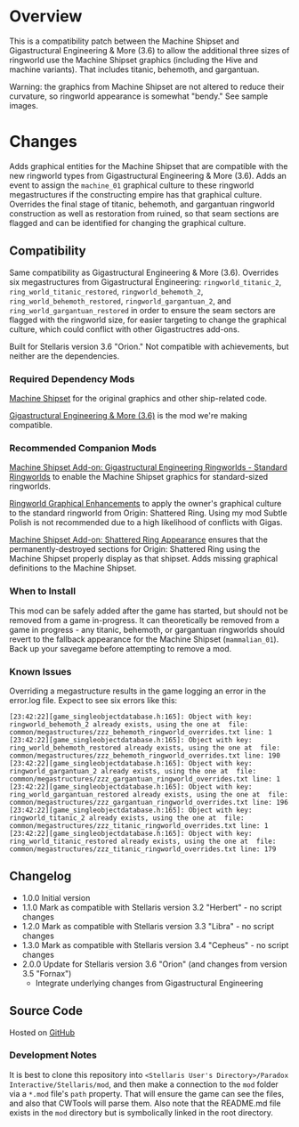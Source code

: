# Overview

This is a compatibility patch between the Machine Shipset and Gigastructural Engineering & More (3.6) to allow the additional three sizes of ringworld use the Machine Shipset graphics (including the Hive and machine variants).  That includes titanic, behemoth, and gargantuan.

Warning: the graphics from Machine Shipset are not altered to reduce their curvature, so ringworld appearance is somewhat "bendy."  See sample images.

# Changes

Adds graphical entities for the Machine Shipset that are compatible with the new ringworld types from Gigastructural Engineering & More (3.6).  Adds an event to assign the `machine_01` graphical culture to these ringworld megastructures if the constructing empire has that graphical culture.  Overrides the final stage of titanic, behemoth, and gargantuan ringworld construction as well as restoration from ruined, so that seam sections are flagged and can be identified for changing the graphical culture.

## Compatibility

Same compatibility as Gigastructural Engineering & More (3.6).  Overrides six megastructures from Gigastructural Engineering: `ringworld_titanic_2`, `ring_world_titanic_restored`, `ringworld_behemoth_2`, `ring_world_behemoth_restored`, `ringworld_gargantuan_2`, and `ring_world_gargantuan_restored` in order to ensure the seam sectors are flagged with the ringworld size, for easier targeting to change the graphical culture, which could conflict with other Gigastructres add-ons.

Built for Stellaris version 3.6 "Orion."  Not compatible with achievements, but neither are the dependencies.

### Required Dependency Mods

[Machine Shipset](https://steamcommunity.com/sharedfiles/filedetails/?id=2077186491) for the original graphics and other ship-related code.

[Gigastructural Engineering & More (3.6)](https://steamcommunity.com/sharedfiles/filedetails/?id=1121692237) is the mod we're making compatible.

### Recommended Companion Mods

[Machine Shipset Add-on: Gigastructural Engineering Ringworlds - Standard Ringworlds](https://steamcommunity.com/sharedfiles/filedetails/?id=2644466861) to enable the Machine Shipset graphics for standard-sized ringworlds.

[Ringworld Graphical Enhancements](https://steamcommunity.com/sharedfiles/filedetails/?id=2628518102) to apply the owner's graphical culture to the standard ringworld from Origin: Shattered Ring.  Using my mod Subtle Polish is not recommended due to a high likelihood of conflicts with Gigas.

[Machine Shipset Add-on: Shattered Ring Appearance](https://steamcommunity.com/sharedfiles/filedetails/?id=2628980994) ensures that the permanently-destroyed sections for Origin: Shattered Ring using the Machine Shipset properly display as that shipset.  Adds missing graphical definitions to the Machine Shipset.

### When to Install

This mod can be safely added after the game has started, but should not be removed from a game in-progress.  It can theoretically be removed from a game in progress - any titanic, behemoth, or gargantuan ringworlds should revert to the fallback appearance for the Machine Shipset (`mammalian_01`).  Back up your savegame before attempting to remove a mod.

### Known Issues

Overriding a megastructure results in the game logging an error in the error.log file.  Expect to see six errors like this:

```
[23:42:22][game_singleobjectdatabase.h:165]: Object with key: ringworld_behemoth_2 already exists, using the one at  file: common/megastructures/zzz_behemoth_ringworld_overrides.txt line: 1
[23:42:22][game_singleobjectdatabase.h:165]: Object with key: ring_world_behemoth_restored already exists, using the one at  file: common/megastructures/zzz_behemoth_ringworld_overrides.txt line: 190
[23:42:22][game_singleobjectdatabase.h:165]: Object with key: ringworld_gargantuan_2 already exists, using the one at  file: common/megastructures/zzz_gargantuan_ringworld_overrides.txt line: 1
[23:42:22][game_singleobjectdatabase.h:165]: Object with key: ring_world_gargantuan_restored already exists, using the one at  file: common/megastructures/zzz_gargantuan_ringworld_overrides.txt line: 196
[23:42:22][game_singleobjectdatabase.h:165]: Object with key: ringworld_titanic_2 already exists, using the one at  file: common/megastructures/zzz_titanic_ringworld_overrides.txt line: 1
[23:42:22][game_singleobjectdatabase.h:165]: Object with key: ring_world_titanic_restored already exists, using the one at  file: common/megastructures/zzz_titanic_ringworld_overrides.txt line: 179
```

## Changelog

* 1.0.0 Initial version
* 1.1.0 Mark as compatible with Stellaris version 3.2 "Herbert" - no script changes
* 1.2.0 Mark as compatible with Stellaris version 3.3 "Libra" - no script changes
* 1.3.0 Mark as compatible with Stellaris version 3.4 "Cepheus" - no script changes
* 2.0.0 Update for Stellaris version 3.6 "Orion" (and changes from version 3.5 "Fornax")
    * Integrate underlying changes from Gigastructural Engineering

## Source Code

Hosted on [GitHub](https://github.com/corsairmarks/machine_shipset_gigastructures_ringworld_additional_compatibility)

### Development Notes

It is best to clone this repository into `<Stellaris User's Directory>/Paradox Interactive/Stellaris/mod`, and then make a connection to the `mod` folder via a `*.mod` file's `path` property.  That will ensure the game can see the files, and also that CWTools will parse them.  Also note that the README.md file exists in the `mod` directory but is symbolically linked in the root directory.